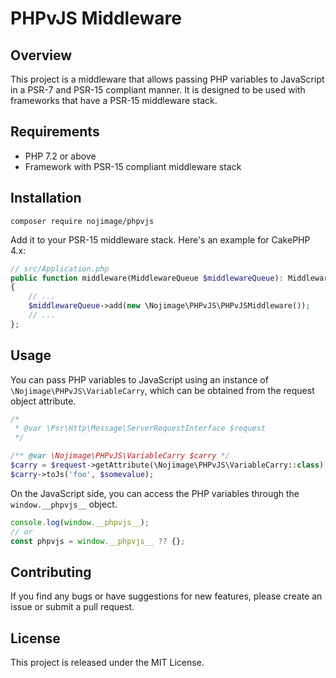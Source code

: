 # PHPvJS Middleware

## Overview

This project is a middleware that allows passing PHP variables to JavaScript in a PSR-7 and PSR-15 compliant manner. It is designed to be used with frameworks that have a PSR-15 middleware stack.

## Requirements

- PHP 7.2 or above
- Framework with PSR-15 compliant middleware stack

## Installation

```shell
composer require nojimage/phpvjs
```

Add it to your PSR-15 middleware stack. Here's an example for CakePHP 4.x:

```php
// src/Application.php
public function middleware(MiddlewareQueue $middlewareQueue): MiddlewareQueue
{
    // ...
    $middlewareQueue->add(new \Nojimage\PHPvJS\PHPvJSMiddleware());
    // ...
};
```

## Usage

You can pass PHP variables to JavaScript using an instance of `\Nojimage\PHPvJS\VariableCarry`, which can be obtained from the request object attribute.

```php
/*
 * @var \Psr\Http\Message\ServerRequestInterface $request 
 */

/** @var \Nojimage\PHPvJS\VariableCarry $carry */
$carry = $request->getAttribute(\Nojimage\PHPvJS\VariableCarry::class);
$carry->toJs('foo', $somevalue);
```

On the JavaScript side, you can access the PHP variables through the `window.__phpvjs__` object.

```js
console.log(window.__phpvjs__);
// or
const phpvjs = window.__phpvjs__ ?? {};
```

## Contributing

If you find any bugs or have suggestions for new features, please create an issue or submit a pull request.

## License

This project is released under the MIT License.
